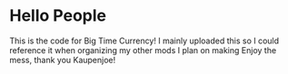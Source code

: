 # Hello People
This is the code for Big Time Currency!
I mainly uploaded this so I could reference it when organizing my other mods I plan on making
Enjoy the mess, thank you Kaupenjoe!
